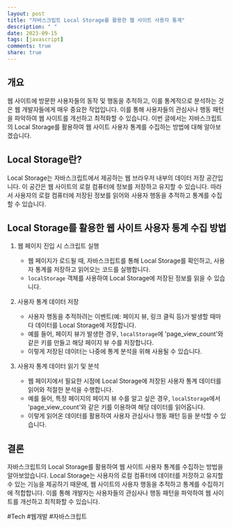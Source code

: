 ```yaml
---
layout: post
title: "자바스크립트 Local Storage를 활용한 웹 사이트 사용자 통계"
description: " "
date: 2023-09-15
tags: [javascript]
comments: true
share: true
---
```


## 개요

웹 사이트에 방문한 사용자들의 동작 및 행동을 추적하고, 이를 통계적으로 분석하는 것은 웹 개발자들에게 매우 중요한 작업입니다. 이를 통해 사용자들의 관심사나 행동 패턴을 파악하여 웹 사이트를 개선하고 최적화할 수 있습니다. 이번 글에서는 자바스크립트의 Local Storage를 활용하여 웹 사이트 사용자 통계를 수집하는 방법에 대해 알아보겠습니다.

## Local Storage란?

Local Storage는 자바스크립트에서 제공하는 웹 브라우저 내부의 데이터 저장 공간입니다. 이 공간은 웹 사이트의 로컬 컴퓨터에 정보를 저장하고 유지할 수 있습니다. 따라서 사용자의 로컬 컴퓨터에 저장된 정보를 읽어와 사용자 행동을 추적하고 통계를 수집할 수 있습니다.

## Local Storage를 활용한 웹 사이트 사용자 통계 수집 방법

1. 웹 페이지 진입 시 스크립트 실행
   - 웹 페이지가 로드될 때, 자바스크립트를 통해 Local Storage를 확인하고, 사용자 통계를 저장하고 읽어오는 코드를 실행합니다.
   - `localStorage` 객체를 사용하여 Local Storage에 저장된 정보를 읽을 수 있습니다.

2. 사용자 통계 데이터 저장
   - 사용자 행동을 추적하려는 이벤트(예: 페이지 뷰, 링크 클릭 등)가 발생할 때마다 데이터를 Local Storage에 저장합니다.
   - 예를 들어, 페이지 뷰가 발생한 경우, `localStorage`에 'page_view_count'와 같은 키를 만들고 해당 페이지 뷰 수를 저장합니다.
   - 이렇게 저장된 데이터는 나중에 통계 분석을 위해 사용될 수 있습니다.

3. 사용자 통계 데이터 읽기 및 분석
   - 웹 페이지에서 필요한 시점에 Local Storage에 저장된 사용자 통계 데이터를 읽어와 적절한 분석을 수행합니다.
   - 예를 들어, 특정 페이지의 페이지 뷰 수를 알고 싶은 경우, `localStorage`에서 'page_view_count'와 같은 키를 이용하여 해당 데이터를 읽어옵니다.
   - 이렇게 읽어온 데이터를 활용하여 사용자 관심사나 행동 패턴 등을 분석할 수 있습니다.

## 결론

자바스크립트의 Local Storage를 활용하여 웹 사이트 사용자 통계를 수집하는 방법을 알아보았습니다. Local Storage는 사용자의 로컬 컴퓨터에 데이터를 저장하고 유지할 수 있는 기능을 제공하기 때문에, 웹 사이트의 사용자 행동을 추적하고 통계를 수집하기에 적합합니다. 이를 통해 개발자는 사용자들의 관심사나 행동 패턴을 파악하여 웹 사이트를 개선하고 최적화할 수 있습니다.

#Tech #웹개발 #자바스크립트